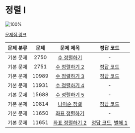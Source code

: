 # 정렬 I

![100%](https://progress-bar.dev/4/?scale=8&title=progress&width=500&color=babaca&suffix=/8)

[문제집 링크](https://www.acmicpc.net/workbook/view/7317)

| 문제 분류 | 문제 | 문제 제목 | 정답 코드 |
| :--: | :--: | :--: | :--: |
| 기본 문제 | 2750 | [수 정렬하기](https://www.acmicpc.net/problem/2750) | - |
| 기본 문제 | 2751 | [수 정렬하기 2](https://www.acmicpc.net/problem/2751) | [정답 코드](../0x0E/solutions/2751.cpp) |
| 기본 문제 | 10989 | [수 정렬하기 3](https://www.acmicpc.net/problem/10989) | [정답 코드](../0x0E/solutions/10989.cpp) |
| 기본 문제 | 11931 | [수 정렬하기 4](https://www.acmicpc.net/problem/11931) | - |
| 기본 문제 | 15688 | [수 정렬하기 5](https://www.acmicpc.net/problem/15688) | - |
| 기본 문제 | 10814 | [나이순 정렬](https://www.acmicpc.net/problem/10814) | [정답 코드](../0x0E/solutions/10814.cpp) |
| 기본 문제 | 11650 | [좌표 정렬하기](https://www.acmicpc.net/problem/11650) | - |
| 기본 문제 | 11651 | [좌표 정렬하기 2](https://www.acmicpc.net/problem/11651) | [정답 코드](../0x0E/solutions/11651.cpp), [별해 1](../0x0E/solutions/11651_1.cpp) |
